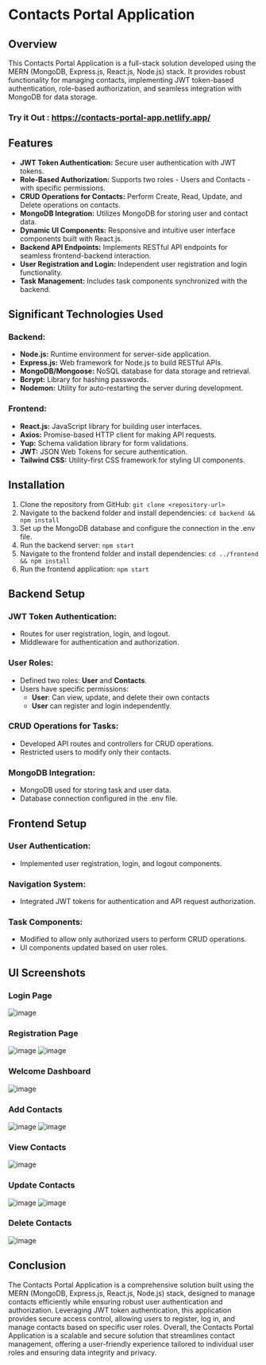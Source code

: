 # Contacts Portal Application

## Overview
This Contacts Portal Application is a full-stack solution developed using the MERN (MongoDB, Express.js, React.js, Node.js) stack. It provides robust functionality for managing contacts, implementing JWT token-based authentication, role-based authorization, and seamless integration with MongoDB for data storage.
  ### Try it Out : https://contacts-portal-app.netlify.app/
## Features
- **JWT Token Authentication:** Secure user authentication with JWT tokens.
- **Role-Based Authorization:** Supports two roles - Users and Contacts - with specific permissions.
- **CRUD Operations for Contacts:** Perform Create, Read, Update, and Delete operations on contacts.
- **MongoDB Integration:** Utilizes MongoDB for storing user and contact data.
- **Dynamic UI Components:** Responsive and intuitive user interface components built with React.js.
- **Backend API Endpoints:** Implements RESTful API endpoints for seamless frontend-backend interaction.
- **User Registration and Login:** Independent user registration and login functionality.
- **Task Management:** Includes task components synchronized with the backend.


## Significant Technologies Used
### Backend:
- **Node.js:** Runtime environment for server-side application.
- **Express.js:** Web framework for Node.js to build RESTful APIs.
- **MongoDB/Mongoose:** NoSQL database for data storage and retrieval.
- **Bcrypt:** Library for hashing passwords.
- **Nodemon:** Utility for auto-restarting the server during development.

### Frontend:
- **React.js:** JavaScript library for building user interfaces.
- **Axios:** Promise-based HTTP client for making API requests.
- **Yup:** Schema validation library for form validations.
- **JWT:** JSON Web Tokens for secure authentication.
- **Tailwind CSS:** Utility-first CSS framework for styling UI components.


## Installation
1. Clone the repository from GitHub: `git clone <repository-url>`
2. Navigate to the backend folder and install dependencies: `cd backend && npm install`
3. Set up the MongoDB database and configure the connection in the .env file.
4. Run the backend server: `npm start`
5. Navigate to the frontend folder and install dependencies: `cd ../frontend && npm install`
6. Run the frontend application: `npm start`

## Backend Setup
### JWT Token Authentication:
- Routes for user registration, login, and logout.
- Middleware for authentication and authorization.

### User Roles:
- Defined two roles: **User** and **Contacts**.
- Users have specific permissions:
  - **User**: Can view, update, and delete their own contacts
  -  **User** can register and login independently.
  

### CRUD Operations for Tasks:
- Developed API routes and controllers for CRUD operations.
- Restricted users to modify only their contacts.

### MongoDB Integration:
- MongoDB used for storing task and user data.
- Database connection configured in the .env file.

## Frontend Setup
### User Authentication:
- Implemented user registration, login, and logout components.

### Navigation System:
- Integrated JWT tokens for authentication and API request authorization.

### Task Components:
- Modified to allow only authorized users to perform CRUD operations.
- UI components updated based on user roles.

## UI Screenshots

### Login Page
![image](https://github.com/Shanb98/Contacts-Portal-App-Frontend/assets/130221905/8a4b2445-f945-4064-bb82-9fcaf56c82b8)

### Registration Page
![image](https://github.com/Shanb98/Contacts-Portal-App-Frontend/assets/130221905/08512ce6-a014-4b23-90e6-6a004b76f2d3)
![image](https://github.com/Shanb98/Contacts-Portal-App-Frontend/assets/130221905/e0c20ebb-a1e3-4e4a-b352-010f30f42b34)

### Welcome Dashboard
![image](https://github.com/Shanb98/Contacts-Portal-App-Frontend/assets/130221905/9ab16072-2507-40d5-8685-1162a887cbb1)

### Add Contacts
![image](https://github.com/Shanb98/Contacts-Portal-App-Frontend/assets/130221905/b53f391a-b1dd-4bb4-9474-37d5d45aef70)
![image](https://github.com/Shanb98/Contacts-Portal-App-Frontend/assets/130221905/21b2d695-69e1-4493-bd91-9fb75da8afb9)


### View Contacts
![image](https://github.com/Shanb98/Contacts-Portal-App-Frontend/assets/130221905/514558fa-f73a-4700-ba8b-e95c5e55c476)

### Update Contacts
![image](https://github.com/Shanb98/Contacts-Portal-App-Frontend/assets/130221905/90f4be76-83e8-4b7b-8fd9-2bd44abd0dab)
![image](https://github.com/Shanb98/Contacts-Portal-App-Frontend/assets/130221905/b4c26d65-2d9f-4dbf-80d1-cf7811a22cd1)

### Delete Contacts
![image](https://github.com/Shanb98/Contacts-Portal-App-Frontend/assets/130221905/e7befdf6-5b41-46b8-90bd-4bb119df6ad7)



## Conclusion
The Contacts Portal Application is a comprehensive solution built using the MERN (MongoDB, Express.js, React.js, Node.js) stack, designed to manage contacts efficiently while ensuring robust user authentication and authorization. Leveraging JWT token authentication, this application provides secure access control, allowing users to register, log in, and manage contacts based on specific user roles. Overall, the Contacts Portal Application is a scalable and secure solution that streamlines contact management, offering a user-friendly experience tailored to individual user roles and ensuring data integrity and privacy.

